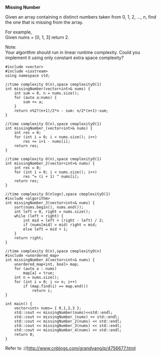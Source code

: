 **Missing Number**

Given an array containing n distinct numbers taken from 0, 1, 2, ..., n, find the one that is missing from the array.

For example,  
Given nums = [0, 1, 3] return 2.

Note:  
Your algorithm should run in linear runtime complexity. Could you implement it using only constant extra space complexity?

```
#include <vector>
#include <iostream>
using namespace std;

//time complexity O(n),space cmoplexityO(1)
int missingNumber(vector<int>& nums) {
	int sum = 0, n = nums.size();
	for (auto a:nums) {
		sum += a;
	}
	return n%2?(n+1)/2*n - sum: n/2*(n+1)-sum;	
}

//time complexity O(n),space cmoplexityO(1)
int missingNumber_(vector<int>& nums) {
	int res = 0;
	for (int i = 0; i < nums.size(); i++)
		res += i+1 - nums[i];
	return res;
}

//time complexity O(n),space cmoplexityO(1)
int missingNumber_2(vector<int>& nums) {
	int res = 0; 
	for (int i = 0; i < nums.size(); i++)
		res ^= (i + 1) ^ nums[i];
	return res;
}

//time complexity O(nlogn),space cmoplexityO(1)
#include <algorithm>
int missingNumber_3(vector<int>& nums) {
	sort(nums.begin(), nums.end());
	int left = 0, right = nums.size();
	while (left < right) {
		int mid = left + (right - left) / 2;
		if (nums[mid] > mid) right = mid;
		else left = mid + 1;
	}
	return right;
}

//time complexity O(n),space cmoplexityO(n)
#include <unordered_map>
int missingNumber_4(vector<int>& nums) { 
	unordered_map<int, bool> map;
	for (auto a : nums)
		map[a] = true;
	int n = nums.size();
	for (int i = 0; i <= n; i++)
		if (map.find(i) == map.end())
			return i;
}

int main() {
	vector<int> nums= { 0,1,2,3 };
	std::cout << missingNumber(nums)<<std::endl;
	std::cout << missingNumber_(nums) << std::endl;
	std::cout << missingNumber_2(nums) << std::endl;
	std::cout << missingNumber_3(nums) << std::endl;
	std::cout << missingNumber_4(nums) << std::endl;
	return 0;
}
```

Refer to ://http://www.cnblogs.com/grandyang/p/4756677.html
